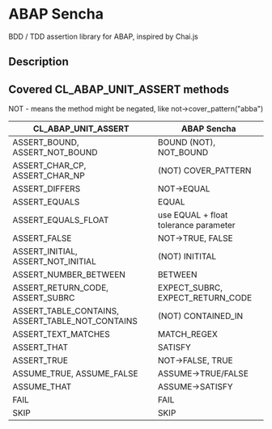 # ABAP Sencha
BDD / TDD assertion library for ABAP, inspired by Chai.js

## Description

## Covered CL_ABAP_UNIT_ASSERT methods
NOT - means the method might be negated, like not->cover_pattern("abba")

| CL_ABAP_UNIT_ASSERT | ABAP Sencha |
|---------------------|-------------|
| ASSERT_BOUND, ASSERT_NOT_BOUND | BOUND (NOT), NOT_BOUND |
| ASSERT_CHAR_CP, ASSERT_CHAR_NP | (NOT) COVER_PATTERN |
| ASSERT_DIFFERS | NOT->EQUAL |
| ASSERT_EQUALS | EQUAL |
| ASSERT_EQUALS_FLOAT | use EQUAL + float tolerance parameter |
| ASSERT_FALSE | NOT->TRUE, FALSE |
| ASSERT_INITIAL, ASSERT_NOT_INITIAL | (NOT) INITITAL |
| ASSERT_NUMBER_BETWEEN | BETWEEN |
| ASSERT_RETURN_CODE, ASSERT_SUBRC | EXPECT_SUBRC, EXPECT_RETURN_CODE |
| ASSERT_TABLE_CONTAINS, ASSERT_TABLE_NOT_CONTAINS | (NOT) CONTAINED_IN |
| ASSERT_TEXT_MATCHES | MATCH_REGEX |
| ASSERT_THAT | SATISFY |
| ASSERT_TRUE | NOT->FALSE, TRUE |
| ASSUME_TRUE, ASSUME_FALSE | ASSUME->TRUE/FALSE |
| ASSUME_THAT | ASSUME->SATISFY |
| FAIL | FAIL |
| SKIP | SKIP |
